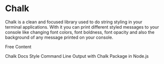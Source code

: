 # Chalk

Chalk is a clean and focused library used to do string styling in your terminal applications. With it you can print different styled messages to your console like changing font colors, font boldness, font opacity and also the background of any message printed on your console.

<ResourceGroupTitle>Free Content</ResourceGroupTitle>

<BadgeLink colorScheme='blue' badgeText='Official Docs' href='https://github.com/chalk/chalk#readme'>Chalk Docs</BadgeLink>
<BadgeLink colorScheme='yellow' badgeText='Read' href='https://www.positronx.io/style-command-line-output-with-chalk-library-in-node-js/'>Style Command Line Output with Chalk Package in Node.js</BadgeLink>
